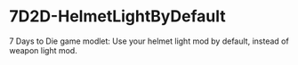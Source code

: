 # 7D2D-HelmetLightByDefault
7 Days to Die game modlet: Use your helmet light mod by default, instead of weapon light mod.
